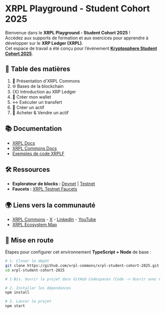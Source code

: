 # XRPL Playground - Student Cohort 2025

Bienvenue dans le **XRPL Playground - Student Cohort 2025** !  
Accédez aux supports de formation et aux exercices pour apprendre à développer sur le **XRP Ledger (XRPL)**.  
Cet espace de travail a été conçu pour l’événement **[Kryptosphere Student Cohort 2025](https://luma.com/worq74qm)**.  

## 📑 Table des matières

1. 🩵 Présentation d'XRPL Commons  
2. 🌐 Bases de la blockchain
3. \{X} Introduction au XRP Ledger  
4. 🪪 Créer mon wallet
5. ↔️ Exécuter un transfert
6. 💸 Créer un actif
7. 💱 Acheter & Vendre un actif

## 📚 Documentation

- [XRPL Docs](https://xrpl.org/docs)  
- [XRPL Commons Docs](https://docs.xrpl-commons.org)  
- [Exemples de code XRPLF](https://github.com/XRPLF/xrpl-dev-portal/tree/master/_code-samples)  

## 🛠 Ressources

- **Explorateur de blocks :** [Devnet](https://devnet.xrpl.org) | [Testnet](https://testnet.xrpl.org)  
- **Faucets :** [XRPL Testnet Faucets](https://xrpl.org/resources/dev-tools/xrp-faucets/)

## 🌍 Liens vers la communauté

- [XRPL Commons](https://www.xrpl-commons.org/) - [X](https://x.com/xrpl_commons) - [LinkedIn](https://www.linkedin.com/company/xrpl-commons/) - [YouTube](https://www.youtube.com/@XRPLCommons)
- [XRPL Ecosystem Map](https://map.xrpl-commons.org)

## 🚀 Mise en route

Étapes pour configurer cet environnement **TypeScript + Node** de base :

```bash
# 1. Cloner le dépôt
git clone https://github.com/xrpl-commons/xrpl-student-cohort-2025.git
cd xrpl-student-cohort-2025

# 1-Bis. Ouvrir le projet dans GitHub Codespaces (Code -> Ouvrir avec Codespaces - > Nouveau codespace)

# 2. Installer les dépendances
npm install

# 3. Lancer le projet
npm start
